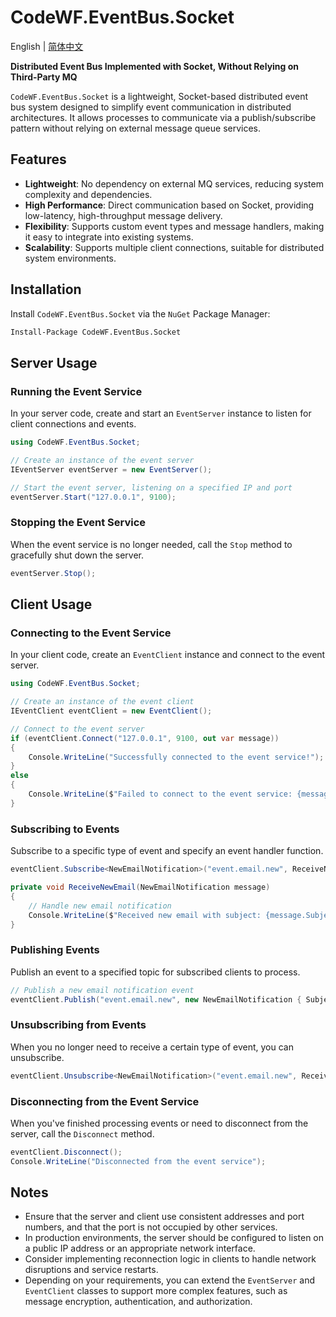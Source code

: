 # CodeWF.EventBus.Socket
English | [简体中文](README-zh_CN.MD)

**Distributed Event Bus Implemented with Socket, Without Relying on Third-Party MQ**

`CodeWF.EventBus.Socket` is a lightweight, Socket-based distributed event bus system designed to simplify event communication in distributed architectures. It allows processes to communicate via a publish/subscribe pattern without relying on external message queue services.

## Features

- **Lightweight**: No dependency on external MQ services, reducing system complexity and dependencies.
- **High Performance**: Direct communication based on Socket, providing low-latency, high-throughput message delivery.
- **Flexibility**: Supports custom event types and message handlers, making it easy to integrate into existing systems.
- **Scalability**: Supports multiple client connections, suitable for distributed system environments.

## Installation

Install `CodeWF.EventBus.Socket` via the `NuGet` Package Manager:

```bash
Install-Package CodeWF.EventBus.Socket
```

## Server Usage

### Running the Event Service

In your server code, create and start an `EventServer` instance to listen for client connections and events.

```csharp
using CodeWF.EventBus.Socket;

// Create an instance of the event server
IEventServer eventServer = new EventServer();

// Start the event server, listening on a specified IP and port
eventServer.Start("127.0.0.1", 9100);
```

### Stopping the Event Service

When the event service is no longer needed, call the `Stop` method to gracefully shut down the server.

```csharp
eventServer.Stop();
```

## Client Usage

### Connecting to the Event Service

In your client code, create an `EventClient` instance and connect to the event server.

```csharp
using CodeWF.EventBus.Socket;

// Create an instance of the event client
IEventClient eventClient = new EventClient();

// Connect to the event server
if (eventClient.Connect("127.0.0.1", 9100, out var message))
{
    Console.WriteLine("Successfully connected to the event service!");
}
else
{
    Console.WriteLine($"Failed to connect to the event service: {message}");
}
```

### Subscribing to Events

Subscribe to a specific type of event and specify an event handler function.

```csharp
eventClient.Subscribe<NewEmailNotification>("event.email.new", ReceiveNewEmail);

private void ReceiveNewEmail(NewEmailNotification message)
{
    // Handle new email notification
    Console.WriteLine($"Received new email with subject: {message.Subject}");
}
```

### Publishing Events

Publish an event to a specified topic for subscribed clients to process.

```csharp
// Publish a new email notification event
eventClient.Publish("event.email.new", new NewEmailNotification { Subject = "Congratulations on Winning the GitHub First Prize", Content = "We're thrilled to inform you that you've won...", SendTime = new DateTime(2024, 7, 27) });
```

### Unsubscribing from Events

When you no longer need to receive a certain type of event, you can unsubscribe.

```csharp
eventClient.Unsubscribe<NewEmailNotification>("event.email.new", ReceiveNewEmail);
```

### Disconnecting from the Event Service

When you've finished processing events or need to disconnect from the server, call the `Disconnect` method.

```csharp
eventClient.Disconnect();
Console.WriteLine("Disconnected from the event service");
```

## Notes

- Ensure that the server and client use consistent addresses and port numbers, and that the port is not occupied by other services.
- In production environments, the server should be configured to listen on a public IP address or an appropriate network interface.
- Consider implementing reconnection logic in clients to handle network disruptions and service restarts.
- Depending on your requirements, you can extend the `EventServer` and `EventClient` classes to support more complex features, such as message encryption, authentication, and authorization.